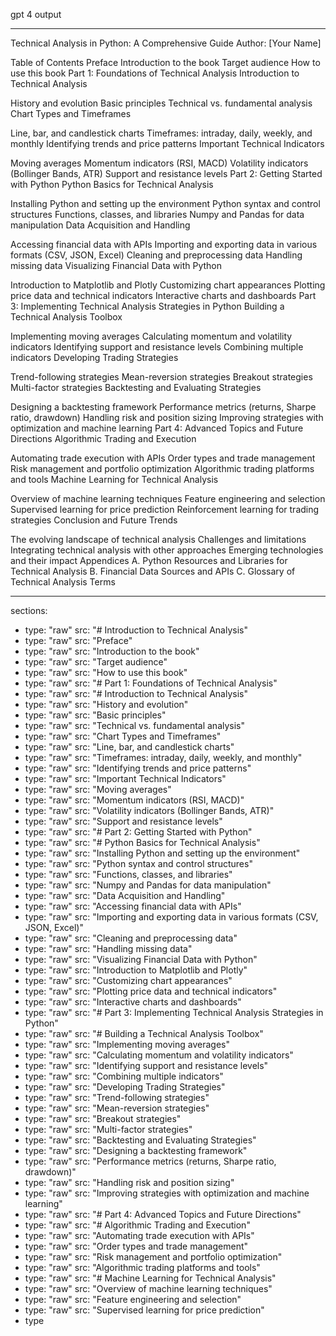 

gpt 4 output



----
Technical Analysis in Python: A Comprehensive Guide
Author: [Your Name]

Table of Contents
Preface
Introduction to the book
Target audience
How to use this book
Part 1: Foundations of Technical Analysis
Introduction to Technical Analysis

History and evolution
Basic principles
Technical vs. fundamental analysis
Chart Types and Timeframes

Line, bar, and candlestick charts
Timeframes: intraday, daily, weekly, and monthly
Identifying trends and price patterns
Important Technical Indicators

Moving averages
Momentum indicators (RSI, MACD)
Volatility indicators (Bollinger Bands, ATR)
Support and resistance levels
Part 2: Getting Started with Python
Python Basics for Technical Analysis

Installing Python and setting up the environment
Python syntax and control structures
Functions, classes, and libraries
Numpy and Pandas for data manipulation
Data Acquisition and Handling

Accessing financial data with APIs
Importing and exporting data in various formats (CSV, JSON, Excel)
Cleaning and preprocessing data
Handling missing data
Visualizing Financial Data with Python

Introduction to Matplotlib and Plotly
Customizing chart appearances
Plotting price data and technical indicators
Interactive charts and dashboards
Part 3: Implementing Technical Analysis Strategies in Python
Building a Technical Analysis Toolbox

Implementing moving averages
Calculating momentum and volatility indicators
Identifying support and resistance levels
Combining multiple indicators
Developing Trading Strategies

Trend-following strategies
Mean-reversion strategies
Breakout strategies
Multi-factor strategies
Backtesting and Evaluating Strategies

Designing a backtesting framework
Performance metrics (returns, Sharpe ratio, drawdown)
Handling risk and position sizing
Improving strategies with optimization and machine learning
Part 4: Advanced Topics and Future Directions
Algorithmic Trading and Execution

Automating trade execution with APIs
Order types and trade management
Risk management and portfolio optimization
Algorithmic trading platforms and tools
Machine Learning for Technical Analysis

Overview of machine learning techniques
Feature engineering and selection
Supervised learning for price prediction
Reinforcement learning for trading strategies
Conclusion and Future Trends

The evolving landscape of technical analysis
Challenges and limitations
Integrating technical analysis with other approaches
Emerging technologies and their impact
Appendices
A. Python Resources and Libraries for Technical Analysis
B. Financial Data Sources and APIs
C. Glossary of Technical Analysis Terms


---
sections:
- type: "raw"
  src: "# Introduction to Technical Analysis"
- type: "raw"
  src: "Preface"
- type: "raw"
  src: "Introduction to the book"
- type: "raw"
  src: "Target audience"
- type: "raw"
  src: "How to use this book"
- type: "raw"
  src: "# Part 1: Foundations of Technical Analysis"
- type: "raw"
  src: "# Introduction to Technical Analysis"
- type: "raw"
  src: "History and evolution"
- type: "raw"
  src: "Basic principles"
- type: "raw"
  src: "Technical vs. fundamental analysis"
- type: "raw"
  src: "Chart Types and Timeframes"
- type: "raw"
  src: "Line, bar, and candlestick charts"
- type: "raw"
  src: "Timeframes: intraday, daily, weekly, and monthly"
- type: "raw"
  src: "Identifying trends and price patterns"
- type: "raw"
  src: "Important Technical Indicators"
- type: "raw"
  src: "Moving averages"
- type: "raw"
  src: "Momentum indicators (RSI, MACD)"
- type: "raw"
  src: "Volatility indicators (Bollinger Bands, ATR)"
- type: "raw"
  src: "Support and resistance levels"
- type: "raw"
  src: "# Part 2: Getting Started with Python"
- type: "raw"
  src: "# Python Basics for Technical Analysis"
- type: "raw"
  src: "Installing Python and setting up the environment"
- type: "raw"
  src: "Python syntax and control structures"
- type: "raw"
  src: "Functions, classes, and libraries"
- type: "raw"
  src: "Numpy and Pandas for data manipulation"
- type: "raw"
  src: "Data Acquisition and Handling"
- type: "raw"
  src: "Accessing financial data with APIs"
- type: "raw"
  src: "Importing and exporting data in various formats (CSV, JSON, Excel)"
- type: "raw"
  src: "Cleaning and preprocessing data"
- type: "raw"
  src: "Handling missing data"
- type: "raw"
  src: "Visualizing Financial Data with Python"
- type: "raw"
  src: "Introduction to Matplotlib and Plotly"
- type: "raw"
  src: "Customizing chart appearances"
- type: "raw"
  src: "Plotting price data and technical indicators"
- type: "raw"
  src: "Interactive charts and dashboards"
- type: "raw"
  src: "# Part 3: Implementing Technical Analysis Strategies in Python"
- type: "raw"
  src: "# Building a Technical Analysis Toolbox"
- type: "raw"
  src: "Implementing moving averages"
- type: "raw"
  src: "Calculating momentum and volatility indicators"
- type: "raw"
  src: "Identifying support and resistance levels"
- type: "raw"
  src: "Combining multiple indicators"
- type: "raw"
  src: "Developing Trading Strategies"
- type: "raw"
  src: "Trend-following strategies"
- type: "raw"
  src: "Mean-reversion strategies"
- type: "raw"
  src: "Breakout strategies"
- type: "raw"
  src: "Multi-factor strategies"
- type: "raw"
  src: "Backtesting and Evaluating Strategies"
- type: "raw"
  src: "Designing a backtesting framework"
- type: "raw"
  src: "Performance metrics (returns, Sharpe ratio, drawdown)"
- type: "raw"
  src: "Handling risk and position sizing"
- type: "raw"
  src: "Improving strategies with optimization and machine learning"
- type: "raw"
  src: "# Part 4: Advanced Topics and Future Directions"
- type: "raw"
  src: "# Algorithmic Trading and Execution"
- type: "raw"
  src: "Automating trade execution with APIs"
- type: "raw"
  src: "Order types and trade management"
- type: "raw"
  src: "Risk management and portfolio optimization"
- type: "raw"
  src: "Algorithmic trading platforms and tools"
- type: "raw"
  src: "# Machine Learning for Technical Analysis"
- type: "raw"
  src: "Overview of machine learning techniques"
- type: "raw"
  src: "Feature engineering and selection"
- type: "raw"
  src: "Supervised learning for price prediction"
- type